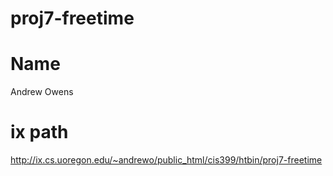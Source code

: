 # proj7-freetime


# Name
Andrew Owens

# ix path
http://ix.cs.uoregon.edu/~andrewo/public_html/cis399/htbin/proj7-freetime

